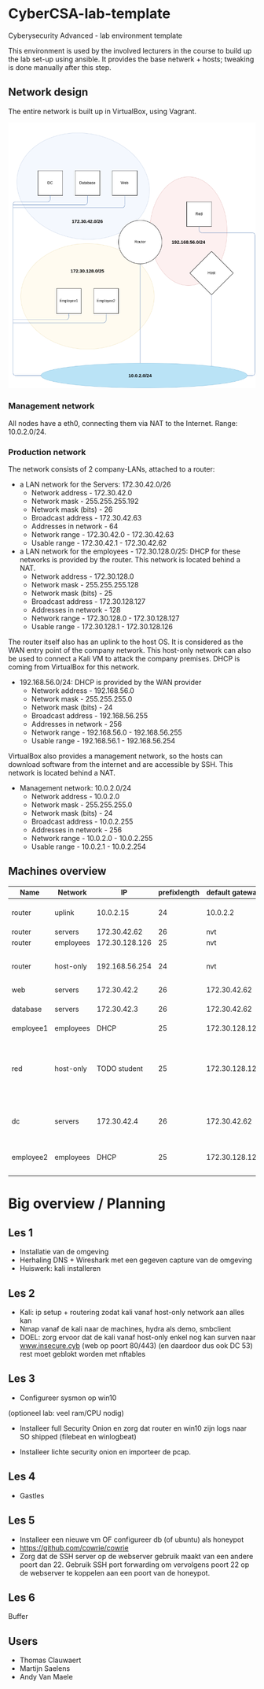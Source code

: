# CyberCSA-lab-template
Cyberysecurity Advanced - lab environment template

This environment is used by the involved lecturers in the course to build up the lab set-up using ansible. 
It provides the base netwerk + hosts; tweaking is done manually after this step.

## Network design
The entire network is built up in VirtualBox, using Vagrant.

![network-overview](network-overview.png)

### Management network
All nodes have a eth0, connecting them via NAT to the Internet. Range: 10.0.2.0/24.

### Production network
The network consists of 2 company-LANs, attached to a router:
* a LAN network for the Servers: 172.30.42.0/26
    * Network address         - 172.30.42.0
    * Network mask            - 255.255.255.192
    * Network mask (bits)     - 26
    * Broadcast address       - 172.30.42.63
    * Addresses in network    - 64
    * Network range           - 172.30.42.0 - 172.30.42.63
    * Usable range            - 172.30.42.1 - 172.30.42.62
* a LAN network for the employees - 172.30.128.0/25: DHCP for these networks is provided by the router. This network is located behind a NAT.
    * Network address         - 172.30.128.0
    * Network mask            - 255.255.255.128
    * Network mask (bits)     - 25
    * Broadcast address       - 172.30.128.127
    * Addresses in network    - 128
    * Network range           - 172.30.128.0 - 172.30.128.127
    * Usable range            - 172.30.128.1 - 172.30.128.126

The router itself also has an uplink to the host OS. It is considered as the WAN entry point of the company network. This host-only network can also be used to connect a Kali VM to attack the company premises. DHCP is coming from VirtualBox for this network.
* 192.168.56.0/24: DHCP is provided by the WAN provider
    * Network address         - 192.168.56.0
    * Network mask            - 255.255.255.0
    * Network mask (bits)     - 24
    * Broadcast address       - 192.168.56.255
    * Addresses in network    - 256
    * Network range           - 192.168.56.0 - 192.168.56.255
    * Usable range            - 192.168.56.1 - 192.168.56.254

VirtualBox also provides a management network, so the hosts can download software from the internet and are accessible by SSH. This network is located behind a NAT.
* Management network: 10.0.2.0/24
    * Network address         - 10.0.2.0
    * Network mask            - 255.255.255.0
    * Network mask (bits)     - 24
    * Broadcast address       - 10.0.2.255
    * Addresses in network    - 256
    * Network range           - 10.0.2.0 - 10.0.2.255
    * Usable range            - 10.0.2.1 - 10.0.2.254

## Machines overview

Name      | Network   | IP             | prefixlength | default gateway | Remarks
--------- | --------- | -------------- | ------------ | --------------- | ---
router    | uplink    | 10.0.2.15      | 24           | 10.0.2.2        | Default virtualbox nat
router    | servers   | 172.30.42.62   | 26           | nvt             | 
router    | employees | 172.30.128.126 | 25           | nvt             | 
router    | host-only | 192.168.56.254 | 24           | nvt             | <-- interface to ssh too from host
web       | servers   | 172.30.42.2    | 26           | 172.30.42.62    | Webserver
database  | servers   | 172.30.42.3    | 26           | 172.30.42.62    | Lightweight MySQL Database
employee1 | employees | DHCP           | 25           | 172.30.128.126  | Ubuntu
red       | host-only | TODO student   | 25           | 172.30.128.126  | Kali outside the network (at the beginning), ip + routing is a todo for student
dc        | servers   | 172.30.42.4    | 26           | 172.30.42.62    | Windows AD server core with domain
employee2 | employees | DHCP           | 25           | 172.30.128.126  | Windows 10 client (domain joined) 


# Big overview / Planning

## Les 1

- Installatie van de omgeving
- Herhaling DNS + Wireshark met een gegeven capture van de omgeving
- Huiswerk: kali installeren

## Les 2

- Kali: ip setup + routering zodat kali vanaf host-only network aan alles kan
- Nmap vanaf de kali naar de machines, hydra als demo, smbclient
- DOEL: zorg ervoor dat de kali vanaf host-only enkel nog kan surven naar www.insecure.cyb (web op poort 80/443) (en daardoor dus ook DC 53) rest moet geblokt worden met nftables

## Les 3 

- Configureer sysmon op win10

(optioneel lab: veel ram/CPU nodig)
- Installeer full Security Onion en zorg dat router en win10 zijn logs naar SO shipped (filebeat en winlogbeat)

- Installeer lichte security onion en importeer de pcap.

## Les 4 

- Gastles 


## Les 5

- Installeer een nieuwe vm OF configureer db (of ubuntu) als honeypot
- https://github.com/cowrie/cowrie 
- Zorg dat de SSH server op de webserver gebruik maakt van een andere poort dan 22. Gebruik SSH port forwarding om vervolgens poort 22 op de webserver te koppelen aan een poort van de honeypot. 

## Les 6 

Buffer

## Users
* Thomas Clauwaert
* Martijn Saelens
* Andy Van Maele
